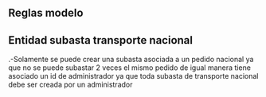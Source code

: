 ## Reglas modelo

## Entidad subasta transporte nacional
.-Solamente se puede crear una subasta asociada a un pedido nacional ya que no se puede subastar 2 veces el mismo pedido de igual manera tiene asociado un id de administrador ya que toda subasta de transporte nacional debe ser creada por un administrador